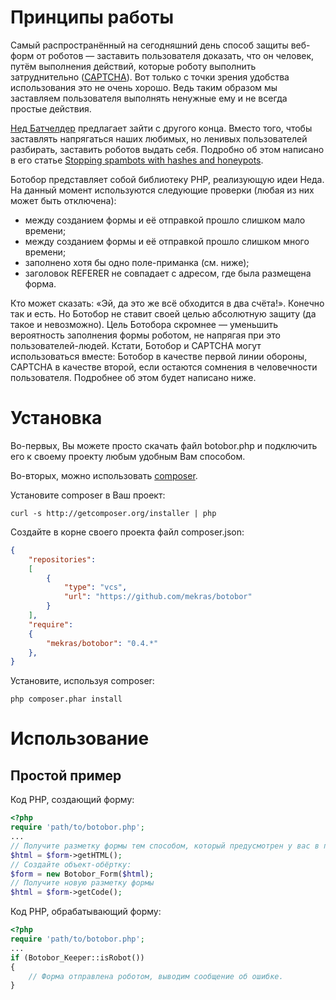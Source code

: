 Принципы работы
===============

Самый распространённый на сегодняшний день способ защиты веб-форм от роботов — заставить
пользователя доказать, что он человек, путём выполнения действий, которые роботу выполнить
затруднительно ([CAPTCHA](http://ru.wikipedia.org/wiki/CAPTCHA)). Вот только с точки зрения
удобства использования это не очень хорошо. Ведь таким образом мы заставляем пользователя выполнять
ненужные ему и не всегда простые действия.

[Нед Батчелдер](http://nedbatchelder.com/site/aboutned.html) предлагает зайти с другого конца.
Вместо того, чтобы заставлять напрягаться наших любимых, но ленивых пользователей разбирать,
заставить роботов выдать себя. Подробно об этом написано в его статье
[Stopping spambots with hashes and honeypots](http://nedbatchelder.com/text/stopbots.html).

Ботобор представляет собой библиотеку PHP, реализующую идеи Неда. На данный момент используются
следующие проверки (любая из них может быть отключена):

* между созданием формы и её отправкой прошло слишком мало времени;
* между созданием формы и её отправкой прошло слишком много времени;
* заполнено хотя бы одно поле-приманка (см. ниже);
* заголовок REFERER не совпадает с адресом, где была размещена форма.

Кто может сказать: «Эй, да это же всё обходится в два счёта!». Конечно так и есть. Но Ботобор не
ставит своей целью абсолютную защиту (да такое и невозможно). Цель Ботобора скромнее — уменьшить
вероятность заполнения формы роботом, не напрягая при это пользователей-людей. Кстати, Ботобор и
CAPTCHA могут использоваться вместе: Ботобор в качестве первой линии обороны, CAPTCHA в качестве
второй, если остаются сомнения в человечности пользователя. Подробнее об этом будет написано ниже.

Установка
=========

Во-первых, Вы можете просто скачать файл botobor.php и подключить его к своему проекту любым
удобным Вам способом.

Во-вторых, можно использовать [composer](http://getcomposer.org/).

Установите composer в Ваш проект:

    curl -s http://getcomposer.org/installer | php

Создайте в корне своего проекта файл composer.json:

```json
{
    "repositories":
    [
        {
            "type": "vcs",
            "url": "https://github.com/mekras/botobor"
        }
    ],
    "require":
    {
        "mekras/botobor": "0.4.*"
    },
}
```

Установите, используя composer:

    php composer.phar install

Использование
=============

Простой пример
--------------

Код PHP, создающий форму:

```php
<?php
require 'path/to/botobor.php';
...
// Получите разметку формы тем способом, который предусмотрен у вас в проекте, например:
$html = $form->getHTML();
// Создайте объект-обёртку:
$form = new Botobor_Form($html);
// Получите новую разметку формы
$html = $form->getCode();
```

Код PHP, обрабатывающий форму:

```php
<?php
require 'path/to/botobor.php';
...
if (Botobor_Keeper::isRobot())
{
    // Форма отправлена роботом, выводим сообщение об ошибке.
}
```

